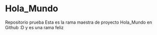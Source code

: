 # Hola_Mundo
Repositorio prueba
Esta es la rama maestra de proyecto Hola_Mundo en Github :D y es una rama feliz

